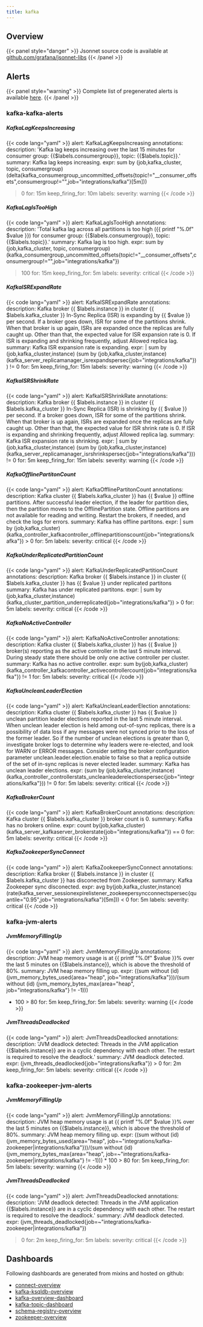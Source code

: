 ```yaml
---
title: kafka
---
```


## Overview



{{< panel style="danger" >}}
Jsonnet source code is available at [github.com/grafana/jsonnet-libs](https://github.com/grafana/jsonnet-libs/tree/master/kafka-mixin)
{{< /panel >}}

## Alerts

{{< panel style="warning" >}}
Complete list of pregenerated alerts is available [here](https://github.com/monitoring-mixins/website/blob/master/assets/kafka/alerts.yaml).
{{< /panel >}}

### kafka-kafka-alerts

##### KafkaLagKeepsIncreasing

{{< code lang="yaml" >}}
alert: KafkaLagKeepsIncreasing
annotations:
  description: 'Kafka lag keeps increasing over the last 15 minutes for consumer group:
    {{$labels.consumergroup}}, topic: {{$labels.topic}}.'
  summary: Kafka lag keeps increasing.
expr: sum by (job,kafka_cluster, topic, consumergroup) (delta(kafka_consumergroup_uncommitted_offsets{topic!="__consumer_offsets",consumergroup!="",job="integrations/kafka"}[5m]))
  > 0
for: 15m
keep_firing_for: 10m
labels:
  severity: warning
{{< /code >}}
 
##### KafkaLagIsTooHigh

{{< code lang="yaml" >}}
alert: KafkaLagIsTooHigh
annotations:
  description: 'Total kafka lag across all partitions is too high ({{ printf "%.0f"
    $value }}) for consumer group: {{$labels.consumergroup}}, topic: {{$labels.topic}}.'
  summary: Kafka lag is too high.
expr: sum by (job,kafka_cluster, topic, consumergroup) (kafka_consumergroup_uncommitted_offsets{topic!="__consumer_offsets",consumergroup!="",job="integrations/kafka"})
  > 100
for: 15m
keep_firing_for: 5m
labels:
  severity: critical
{{< /code >}}
 
##### KafkaISRExpandRate

{{< code lang="yaml" >}}
alert: KafkaISRExpandRate
annotations:
  description: Kafka broker {{ $labels.instance }} in cluster {{ $labels.kafka_cluster
    }} In-Sync Replica (ISR) is expanding by {{ $value }} per second. If a broker
    goes down, ISR for some of the partitions shrink. When that broker is up again,
    ISRs are expanded once the replicas are fully caught up. Other than that, the
    expected value for ISR expansion rate is 0. If ISR is expanding and shrinking
    frequently, adjust Allowed replica lag.
  summary: Kafka ISR expansion rate is expanding.
expr: |
  sum by (job,kafka_cluster,instance) (sum by (job,kafka_cluster,instance) (kafka_server_replicamanager_isrexpandspersec{job="integrations/kafka"})) != 0
for: 5m
keep_firing_for: 15m
labels:
  severity: warning
{{< /code >}}
 
##### KafkaISRShrinkRate

{{< code lang="yaml" >}}
alert: KafkaISRShrinkRate
annotations:
  description: Kafka broker {{ $labels.instance }} in cluster {{ $labels.kafka_cluster
    }} In-Sync Replica (ISR) is shrinking by {{ $value }} per second. If a broker
    goes down, ISR for some of the partitions shrink. When that broker is up again,
    ISRs are expanded once the replicas are fully caught up. Other than that, the
    expected value for ISR shrink rate is 0. If ISR is expanding and shrinking frequently,
    adjust Allowed replica lag.
  summary: Kafka ISR expansion rate is shrinking.
expr: |
  sum by (job,kafka_cluster,instance) (sum by (job,kafka_cluster,instance) (kafka_server_replicamanager_isrshrinkspersec{job="integrations/kafka"})) != 0
for: 5m
keep_firing_for: 15m
labels:
  severity: warning
{{< /code >}}
 
##### KafkaOfflinePartitonCount

{{< code lang="yaml" >}}
alert: KafkaOfflinePartitonCount
annotations:
  description: Kafka cluster {{ $labels.kafka_cluster }} has {{ $value }} offline
    partitions. After successful leader election, if the leader for partition dies,
    then the partition moves to the OfflinePartition state. Offline partitions are
    not available for reading and writing. Restart the brokers, if needed, and check
    the logs for errors.
  summary: Kafka has offline partitons.
expr: |
  sum by (job,kafka_cluster) (kafka_controller_kafkacontroller_offlinepartitionscount{job="integrations/kafka"}) > 0
for: 5m
labels:
  severity: critical
{{< /code >}}
 
##### KafkaUnderReplicatedPartitionCount

{{< code lang="yaml" >}}
alert: KafkaUnderReplicatedPartitionCount
annotations:
  description: Kafka broker {{ $labels.instance }} in cluster {{ $labels.kafka_cluster
    }} has {{ $value }} under replicated partitons
  summary: Kafka has under replicated partitons.
expr: |
  sum by (job,kafka_cluster,instance) (kafka_cluster_partition_underreplicated{job="integrations/kafka"}) > 0
for: 5m
labels:
  severity: critical
{{< /code >}}
 
##### KafkaNoActiveController

{{< code lang="yaml" >}}
alert: KafkaNoActiveController
annotations:
  description: Kafka cluster {{ $labels.kafka_cluster }} has {{ $value }} broker(s)
    reporting as the active controller in the last 5 minute interval. During steady
    state there should be only one active controller per cluster.
  summary: Kafka has no active controller.
expr: sum by(job,kafka_cluster) (kafka_controller_kafkacontroller_activecontrollercount{job="integrations/kafka"})
  != 1
for: 5m
labels:
  severity: critical
{{< /code >}}
 
##### KafkaUncleanLeaderElection

{{< code lang="yaml" >}}
alert: KafkaUncleanLeaderElection
annotations:
  description: Kafka cluster {{ $labels.kafka_cluster }} has {{ $value }} unclean
    partition leader elections reported in the last 5 minute interval. When unclean
    leader election is held among out-of-sync replicas, there is a possibility of
    data loss if any messages were not synced prior to the loss of the former leader.
    So if the number of unclean elections is greater than 0, investigate broker logs
    to determine why leaders were re-elected, and look for WARN or ERROR messages.
    Consider setting the broker configuration parameter unclean.leader.election.enable
    to false so that a replica outside of the set of in-sync replicas is never elected
    leader.
  summary: Kafka has unclean leader elections.
expr: (sum by (job,kafka_cluster,instance) (kafka_controller_controllerstats_uncleanleaderelectionspersec{job="integrations/kafka"}))
  != 0
for: 5m
labels:
  severity: critical
{{< /code >}}
 
##### KafkaBrokerCount

{{< code lang="yaml" >}}
alert: KafkaBrokerCount
annotations:
  description: Kafka cluster {{ $labels.kafka_cluster }} broker count is 0.
  summary: Kafka has no brokers online.
expr: count by(job,kafka_cluster) (kafka_server_kafkaserver_brokerstate{job="integrations/kafka"})
  == 0
for: 5m
labels:
  severity: critical
{{< /code >}}
 
##### KafkaZookeeperSyncConnect

{{< code lang="yaml" >}}
alert: KafkaZookeeperSyncConnect
annotations:
  description: Kafka broker {{ $labels.instance }} in cluster {{ $labels.kafka_cluster
    }} has disconected from Zookeeper.
  summary: Kafka Zookeeper sync disconected.
expr: avg by(job,kafka_cluster,instance) (rate(kafka_server_sessionexpirelistener_zookeepersyncconnectspersec{quantile="0.95",job="integrations/kafka"}[5m]))
  < 0
for: 5m
labels:
  severity: critical
{{< /code >}}
 
### kafka-jvm-alerts

##### JvmMemoryFillingUp

{{< code lang="yaml" >}}
alert: JvmMemoryFillingUp
annotations:
  description: JVM heap memory usage is at {{ printf "%.0f" $value }}% over the last
    5 minutes on {{$labels.instance}}, which is above the threshold of 80%.
  summary: JVM heap memory filling up.
expr: ((sum without (id) (jvm_memory_bytes_used{area="heap", job="integrations/kafka"}))/(sum
  without (id) (jvm_memory_bytes_max{area="heap", job="integrations/kafka"} != -1)))
  * 100 > 80
for: 5m
keep_firing_for: 5m
labels:
  severity: warning
{{< /code >}}
 
##### JvmThreadsDeadlocked

{{< code lang="yaml" >}}
alert: JvmThreadsDeadlocked
annotations:
  description: 'JVM deadlock detected: Threads in the JVM application {{$labels.instance}}
    are in a cyclic dependency with each other. The restart is required to resolve
    the deadlock.'
  summary: JVM deadlock detected.
expr: (jvm_threads_deadlocked{job="integrations/kafka"}) > 0
for: 2m
keep_firing_for: 5m
labels:
  severity: critical
{{< /code >}}
 
### kafka-zookeeper-jvm-alerts

##### JvmMemoryFillingUp

{{< code lang="yaml" >}}
alert: JvmMemoryFillingUp
annotations:
  description: JVM heap memory usage is at {{ printf "%.0f" $value }}% over the last
    5 minutes on {{$labels.instance}}, which is above the threshold of 80%.
  summary: JVM heap memory filling up.
expr: ((sum without (id) (jvm_memory_bytes_used{area="heap", job=~"integrations/kafka-zookeeper|integrations/kafka"}))/(sum
  without (id) (jvm_memory_bytes_max{area="heap", job=~"integrations/kafka-zookeeper|integrations/kafka"}
  != -1))) * 100 > 80
for: 5m
keep_firing_for: 5m
labels:
  severity: warning
{{< /code >}}
 
##### JvmThreadsDeadlocked

{{< code lang="yaml" >}}
alert: JvmThreadsDeadlocked
annotations:
  description: 'JVM deadlock detected: Threads in the JVM application {{$labels.instance}}
    are in a cyclic dependency with each other. The restart is required to resolve
    the deadlock.'
  summary: JVM deadlock detected.
expr: (jvm_threads_deadlocked{job=~"integrations/kafka-zookeeper|integrations/kafka"})
  > 0
for: 2m
keep_firing_for: 5m
labels:
  severity: critical
{{< /code >}}
 
## Dashboards
Following dashboards are generated from mixins and hosted on github:


- [connect-overview](https://github.com/monitoring-mixins/website/blob/master/assets/kafka/dashboards/connect-overview.json)
- [kafka-ksqldb-overview](https://github.com/monitoring-mixins/website/blob/master/assets/kafka/dashboards/kafka-ksqldb-overview.json)
- [kafka-overview-dashboard](https://github.com/monitoring-mixins/website/blob/master/assets/kafka/dashboards/kafka-overview-dashboard.json)
- [kafka-topic-dashboard](https://github.com/monitoring-mixins/website/blob/master/assets/kafka/dashboards/kafka-topic-dashboard.json)
- [schema-registry-overview](https://github.com/monitoring-mixins/website/blob/master/assets/kafka/dashboards/schema-registry-overview.json)
- [zookeeper-overview](https://github.com/monitoring-mixins/website/blob/master/assets/kafka/dashboards/zookeeper-overview.json)
